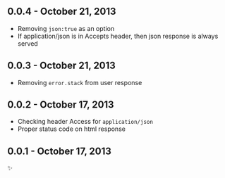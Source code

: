 0.0.4 - October 21, 2013
-------------------------
 - Removing `json:true` as an option
 - If application/json is in Accepts header, then json response is always served

0.0.3 - October 21, 2013
-------------------------
 - Removing `error.stack` from user response

0.0.2 - October 17, 2013
-------------------------
 - Checking header Access for `application/json`
 - Proper status code on html response

0.0.1 - October 17, 2013
-------------------------
:sparkles:
